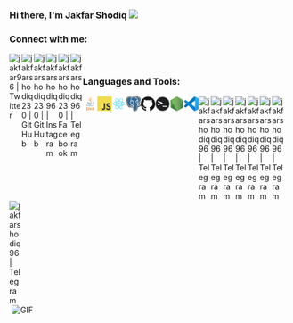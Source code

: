 ### Hi there, I'm Jakfar Shodiq <img src="https://media.giphy.com/media/hvRJCLFzcasrR4ia7z/giphy.gif" width="25px">

### Connect with me:

[<img align="left" alt="jakfar96 | Twitter" width="22px" src="https://cdn.jsdelivr.net/npm/simple-icons@v3/icons/twitter.svg" />][twitter]
[<img align="left" alt="jakfarshodiq230 | GitHub" width="22px" src="https://cdn.jsdelivr.net/npm/simple-icons@v3/icons/github.svg" />][github]
<img align="left" alt="jakfarshodiq230 | GitHub" width="22px" src="https://cdn.jsdelivr.net/npm/simple-icons@v3/icons/gitlab.svg" />
[<img align="left" alt="jakfarshodiq96 | Instagram" width="22px" src="https://cdn.jsdelivr.net/npm/simple-icons@v3/icons/instagram.svg" />][instagram]
[<img align="left" alt="jakfarshodiq230 | Facebook" width="22px" src="https://cdn.jsdelivr.net/npm/simple-icons@v3/icons/facebook.svg" />][facebook]
[<img align="left" alt="jakfarshodiq96| Telegram" width="22px" src="https://cdn.jsdelivr.net/npm/simple-icons@v3/icons/telegram.svg" />][telegram]

<br />

### Languages and Tools:
<img align="left" alt="Java" width="26px" src="https://raw.githubusercontent.com/github/explore/80688e429a7d4ef2fca1e82350fe8e3517d3494d/topics/java/java.png" />
<img align="left" alt="JavaScript" width="26px" src="https://raw.githubusercontent.com/github/explore/80688e429a7d4ef2fca1e82350fe8e3517d3494d/topics/javascript/javascript.png" />
<img align="left" alt="React" width="26px" src="https://raw.githubusercontent.com/github/explore/80688e429a7d4ef2fca1e82350fe8e3517d3494d/topics/react/react.png" />
<img align="left" alt="PostgreSQL" width="26px" src="https://raw.githubusercontent.com/github/explore/80688e429a7d4ef2fca1e82350fe8e3517d3494d/topics/postgresql/postgresql.png" />
<img align="left" alt="GitHub" width="26px" src="https://raw.githubusercontent.com/github/explore/78df643247d429f6cc873026c0622819ad797942/topics/github/github.png" />
<img align="left" alt="Terminal" width="26px" src="https://raw.githubusercontent.com/github/explore/80688e429a7d4ef2fca1e82350fe8e3517d3494d/topics/terminal/terminal.png" />
<img align="left" alt="Node.js" width="26px" src="https://raw.githubusercontent.com/github/explore/80688e429a7d4ef2fca1e82350fe8e3517d3494d/topics/nodejs/nodejs.png" />
<img align="left" alt="Visual Studio Code" width="26px" src="https://raw.githubusercontent.com/github/explore/80688e429a7d4ef2fca1e82350fe8e3517d3494d/topics/visual-studio-code/visual-studio-code.png" />
<img align="left" alt="jakfarshodiq96| Telegram" width="22px" src="https://cdn.jsdelivr.net/npm/simple-icons@v3/icons/php.svg" />
<img align="left" alt="jakfarshodiq96| Telegram" width="22px" src="https://cdn.jsdelivr.net/npm/simple-icons@v3/icons/mysql.svg" />
<img align="left" alt="jakfarshodiq96| Telegram" width="22px" src="https://cdn.jsdelivr.net/npm/simple-icons@v3/icons/neo4j.svg" />
<img align="left" alt="jakfarshodiq96| Telegram" width="22px" src="https://cdn.jsdelivr.net/npm/simple-icons@v3/icons/microsoft.svg" />
<img align="left" alt="jakfarshodiq96| Telegram" width="22px" src="https://cdn.jsdelivr.net/npm/simple-icons@v3/icons/laravel.svg" />
<img align="left" alt="jakfarshodiq96| Telegram" width="22px" src="https://cdn.jsdelivr.net/npm/simple-icons@v3/icons/codeigniter.svg" />
<img align="left" alt="jakfarshodiq96| Telegram" width="22px" src="https://cdn.jsdelivr.net/npm/simple-icons@v3/icons/jupyter.svg" />
<img align="left" alt="jakfarshodiq96| Telegram" width="22px" src="https://cdn.jsdelivr.net/npm/simple-icons@v3/icons/python.svg" />
<br />
<br />

[website]: https://jakfarshodiq.epizy.com/
[instagram]: https://www.instagram.com/jakfarshodiq96/
[twitter]: https://twitter.com/jakfar96
[facebook]: https://www.facebook.com/jakfarshodiq
[github]: https://github.com/jakfarshodiq230
[telegram]: https://t.me/jakfar96
<img align="right" alt="GIF" src="https://github.com/abhisheknaiidu/abhisheknaiidu/blob/master/code.gif?raw=true" width="500" height="320" />
<br/>
